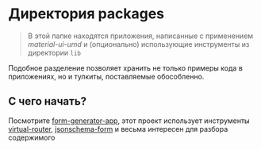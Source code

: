 
# Директория packages

> В этой папке находятся приложения, написанные с применением *material-ui-umd* и (опционально) использующие инструменты из директории `lib`

Подобное разделение позволяет хранить не только примеры кода в приложениях, но и тулкиты, поставляемые обособленно.

## С чего начать?

Посмотрите [form-generator-app](./form-generator-app), этот проект использует инструменты [virtual-router](../lib/virtual-router), [jsonschema-form](../lib/jsonschema-form) и весьма интересен для разбора содержимого
